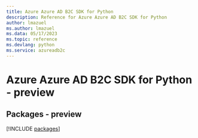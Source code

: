 ```yaml
---
title: Azure Azure AD B2C SDK for Python
description: Reference for Azure Azure AD B2C SDK for Python
author: lmazuel
ms.author: lmazuel
ms.data: 05/17/2023
ms.topic: reference
ms.devlang: python
ms.service: azureadb2c
---
```

# Azure Azure AD B2C SDK for Python - preview
## Packages - preview
[!INCLUDE [packages](azure-ad-b2c-index.md)]